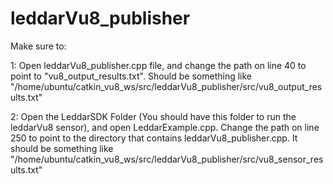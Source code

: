 # leddarVu8_publisher

Make sure to:

1: Open leddarVu8_publisher.cpp file, and change the path on line 40 to point to "vu8_output_results.txt". Should be something like "/home/ubuntu/catkin_vu8_ws/src/leddarVu8_publisher/src/vu8_output_results.txt"

2: Open the LeddarSDK Folder (You should have this folder to run the leddarVu8 sensor), and open LeddarExample.cpp.  Change the path on line 250 to point to the directory that contains leddarVu8_publisher.cpp.  It should be something like "/home/ubuntu/catkin_vu8_ws/src/leddarVu8_publisher/src/vu8_sensor_results.txt"
